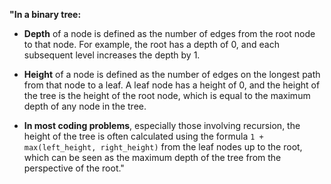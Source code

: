 **"In a binary tree:**

- **Depth** of a node is defined as the number of edges from the root node to that node. For example, the root has a depth of 0, and each subsequent level increases the depth by 1.
    
- **Height** of a node is defined as the number of edges on the longest path from that node to a leaf. A leaf node has a height of 0, and the height of the tree is the height of the root node, which is equal to the maximum depth of any node in the tree.
    
- **In most coding problems**, especially those involving recursion, the height of the tree is often calculated using the formula `1 + max(left_height, right_height)` from the leaf nodes up to the root, which can be seen as the maximum depth of the tree from the perspective of the root."